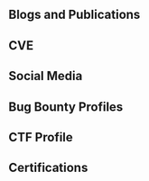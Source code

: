 
## Blogs and Publications

## CVE

## Social Media


## Bug Bounty Profiles



## CTF Profile


## Certifications
